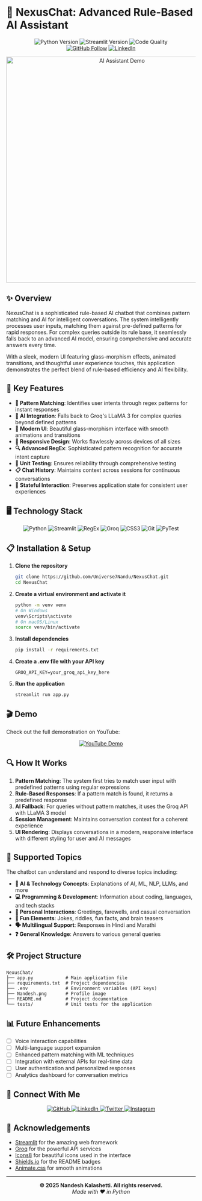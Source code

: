 # 🤖 NexusChat: Advanced Rule-Based AI Assistant

<div align="center">
  <img src="https://img.shields.io/badge/Python-3.9+-blue.svg" alt="Python Version"/>
  <img src="https://img.shields.io/badge/Streamlit-1.32.0-FF4B4B.svg" alt="Streamlit Version"/>
  <img src="https://img.shields.io/badge/Code%20Quality-A+-success" alt="Code Quality"/>
  <br>
  <a href="https://github.com/Universe7Nandu"><img src="https://img.shields.io/github/followers/Universe7Nandu?style=social" alt="GitHub Follow"/></a>
  <a href="https://www.linkedin.com/in/nandesh-kalashetti-333a78250/"><img src="https://img.shields.io/badge/LinkedIn-Connect-blue" alt="LinkedIn"/></a>
</div>

<p align="center">
  <img src="https://media.giphy.com/media/v1.Y2lkPTc5MGI3NjExYWNzZDdwaDA2ZGR2YWpmbzZnNGZ2cmlyM21ydnRsY2hmYnY3MjBncSZlcD12MV9pbnRlcm5hbF9naWZfYnlfaWQmY3Q9Zw/RDZo7znAdn2u7sAcWH/giphy.gif" alt="AI Assistant Demo" width="600"/>
</p>

## ✨ Overview

NexusChat is a sophisticated rule-based AI chatbot that combines pattern matching and AI for intelligent conversations. The system intelligently processes user inputs, matching them against pre-defined patterns for rapid responses. For complex queries outside its rule base, it seamlessly falls back to an advanced AI model, ensuring comprehensive and accurate answers every time.

With a sleek, modern UI featuring glass-morphism effects, animated transitions, and thoughtful user experience touches, this application demonstrates the perfect blend of rule-based efficiency and AI flexibility.

## 🚀 Key Features

- **💎 Pattern Matching**: Identifies user intents through regex patterns for instant responses
- **🧠 AI Integration**: Falls back to Groq's LLaMA 3 for complex queries beyond defined patterns
- **🌈 Modern UI**: Beautiful glass-morphism interface with smooth animations and transitions
- **📱 Responsive Design**: Works flawlessly across devices of all sizes
- **🔍 Advanced RegEx**: Sophisticated pattern recognition for accurate intent capture
- **🧪 Unit Testing**: Ensures reliability through comprehensive testing
- **📋 Chat History**: Maintains context across sessions for continuous conversations
- **🔄 Stateful Interaction**: Preserves application state for consistent user experiences

## 🖥️ Technology Stack

<div align="center">
  <img src="https://img.shields.io/badge/Python-3776AB?style=for-the-badge&logo=python&logoColor=white" alt="Python"/>
  <img src="https://img.shields.io/badge/Streamlit-FF4B4B?style=for-the-badge&logo=Streamlit&logoColor=white" alt="Streamlit"/>
  <img src="https://img.shields.io/badge/RegEx-3DDC84?style=for-the-badge&logo=regex&logoColor=white" alt="RegEx"/>
  <img src="https://img.shields.io/badge/Groq-000000?style=for-the-badge&logo=groq&logoColor=white" alt="Groq"/>
  <img src="https://img.shields.io/badge/CSS3-1572B6?style=for-the-badge&logo=css3&logoColor=white" alt="CSS3"/>
  <img src="https://img.shields.io/badge/Git-F05032?style=for-the-badge&logo=git&logoColor=white" alt="Git"/>
  <img src="https://img.shields.io/badge/PyTest-0A9EDC?style=for-the-badge&logo=pytest&logoColor=white" alt="PyTest"/>
</div>

## 📋 Installation & Setup

1. **Clone the repository**
   ```bash
   git clone https://github.com/Universe7Nandu/NexusChat.git
   cd NexusChat
   ```

2. **Create a virtual environment and activate it**
   ```bash
   python -m venv venv
   # On Windows
   venv\Scripts\activate
   # On macOS/Linux
   source venv/bin/activate
   ```

3. **Install dependencies**
   ```bash
   pip install -r requirements.txt
   ```

4. **Create a .env file with your API key**
   ```
   GROQ_API_KEY=your_groq_api_key_here
   ```

5. **Run the application**
   ```bash
   streamlit run app.py
   ```

## 🎬 Demo

Check out the full demonstration on YouTube:

<div align="center">
  <a href="https://www.youtube.com/watch?v=1t9e25TGzB4">
    <img src="https://img.shields.io/badge/YouTube-FF0000?style=for-the-badge&logo=youtube&logoColor=white" alt="YouTube Demo"/>
  </a>
</div>

## 🔍 How It Works

1. **Pattern Matching**: The system first tries to match user input with predefined patterns using regular expressions
2. **Rule-Based Responses**: If a pattern match is found, it returns a predefined response
3. **AI Fallback**: For queries without pattern matches, it uses the Groq API with LLaMA 3 model
4. **Session Management**: Maintains conversation context for a coherent experience
5. **UI Rendering**: Displays conversations in a modern, responsive interface with different styling for user and AI messages

## 🌟 Supported Topics

The chatbot can understand and respond to diverse topics including:

- **🤖 AI & Technology Concepts**: Explanations of AI, ML, NLP, LLMs, and more
- **💻 Programming & Development**: Information about coding, languages, and tech stacks
- **🎯 Personal Interactions**: Greetings, farewells, and casual conversation
- **🧩 Fun Elements**: Jokes, riddles, fun facts, and brain teasers
- **🗣️ Multilingual Support**: Responses in Hindi and Marathi
- **❓ General Knowledge**: Answers to various general queries

## 🛠️ Project Structure

```
NexusChat/
├── app.py            # Main application file
├── requirements.txt  # Project dependencies
├── .env              # Environment variables (API keys)
├── Nandesh.png       # Profile image
├── README.md         # Project documentation
└── tests/            # Unit tests for the application
```

## 📊 Future Enhancements

- [ ] Voice interaction capabilities
- [ ] Multi-language support expansion
- [ ] Enhanced pattern matching with ML techniques
- [ ] Integration with external APIs for real-time data
- [ ] User authentication and personalized responses
- [ ] Analytics dashboard for conversation metrics

## 🔗 Connect With Me

<div align="center">
  <a href="https://github.com/Universe7Nandu">
    <img src="https://img.shields.io/badge/GitHub-100000?style=for-the-badge&logo=github&logoColor=white" alt="GitHub"/>
  </a>
  <a href="https://www.linkedin.com/in/nandesh-kalashetti-333a78250/">
    <img src="https://img.shields.io/badge/LinkedIn-0077B5?style=for-the-badge&logo=linkedin&logoColor=white" alt="LinkedIn"/>
  </a>
  <a href="https://twitter.com/UniverseMath25">
    <img src="https://img.shields.io/badge/Twitter-1DA1F2?style=for-the-badge&logo=twitter&logoColor=white" alt="Twitter"/>
  </a>
  <a href="https://www.instagram.com/nandesh_kalshetti/">
    <img src="https://img.shields.io/badge/Instagram-E4405F?style=for-the-badge&logo=instagram&logoColor=white" alt="Instagram"/>
  </a>
</div>


## 🙏 Acknowledgements

- [Streamlit](https://streamlit.io/) for the amazing web framework
- [Groq](https://groq.com) for the powerful API services
- [Icons8](https://icons8.com/) for beautiful icons used in the interface
- [Shields.io](https://shields.io/) for the README badges
- [Animate.css](https://animate.style/) for smooth animations

---

<div align="center">
  <b>© 2025 Nandesh Kalashetti. All rights reserved.</b>
  <br>
  <i>Made with ❤️ in Python</i>
</div> 

